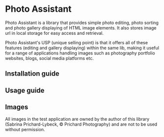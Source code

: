 # Photo Assistant

Photo Assistant is a library that provides simple photo editing, photo sorting and photo gallery displaying of HTML image elements. It also stores image url in local storage for easy access and retrieval.

Photo Assistant's USP (unique selling point) is that it offers all of these features (editing and gallery displaying) within the same lib, making it useful for a range of applications handling images such as photography portfolio websites, blogs, social media platforms etc.

## Installation guide

## Usage guide

## Images

All images in the test application are owned by the author of this library (Sabrina Prichard-Lybeck, © Prichard Photography) and are not to be used without permission.
